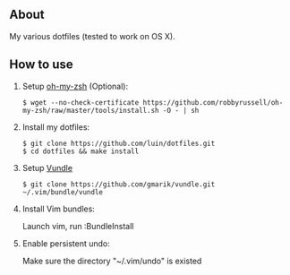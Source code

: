 ## About
My various dotfiles (tested to work on OS X).

## How to use
1. Setup [oh-my-zsh](https://github.com/robbyrussell/oh-my-zsh/) (Optional):

	```
	$ wget --no-check-certificate https://github.com/robbyrussell/oh-my-zsh/raw/master/tools/install.sh -O - | sh
	```

2. Install my dotfiles:

	```
	$ git clone https://github.com/luin/dotfiles.git
	$ cd dotfiles && make install
	```

3. Setup [Vundle](http://github.com/gmarik/vundle)

     ```
     $ git clone https://github.com/gmarik/vundle.git ~/.vim/bundle/vundle
     ```


4. Install Vim bundles:

	Launch vim, run :BundleInstall

5. Enable persistent undo:

	Make sure the directory "~/.vim/undo" is existed


